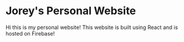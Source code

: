 # Jorey's Personal Website
Hi this is my personal website! This website is built using React and is hosted on Firebase!
